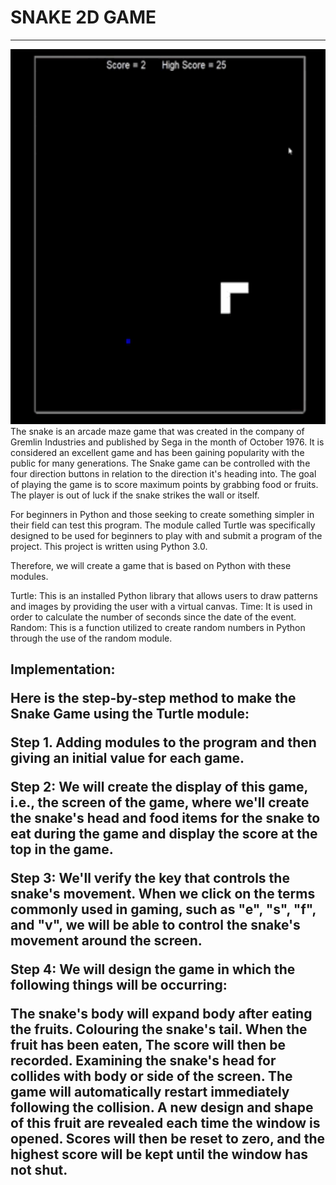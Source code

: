 <h1>SNAKE 2D GAME</h1>
<hr>
<img src="https://github.com/frostbyte012/Snakes-2D-in-Python/blob/main/assets/Snakes2D_GIF.gif" alt="Sorry try to reload" width="1000" height="600">
<br>
The snake is an arcade maze game that was created in the company of Gremlin Industries and published by Sega in the month of October 1976. It is considered an excellent game and has been gaining popularity with the public for many generations. The Snake game can be controlled with the four direction buttons in relation to the direction it's heading into. The goal of playing the game is to score maximum points by grabbing food or fruits. The player is out of luck if the snake strikes the wall or itself.

For beginners in Python and those seeking to create something simpler in their field can test this program. The module called Turtle was specifically designed to be used for beginners to play with and submit a program of the project. This project is written using Python 3.0.

Therefore, we will create a game that is based on Python with these modules.

Turtle: This is an installed Python library that allows users to draw patterns and images by providing the user with a virtual canvas.
Time: It is used in order to calculate the number of seconds since the date of the event.
Random: This is a function utilized to create random numbers in Python through the use of the random module.

<h2>Implementation:</hr>

Here is the step-by-step method to make the Snake Game using the Turtle module:

Step 1. Adding modules to the program and then giving an initial value for each game.

Step 2: We will create the display of this game, i.e., the screen of the game, where we'll create the snake's head and food items for the snake to eat during the game and display the score at the top in the game.

Step 3: We'll verify the key that controls the snake's movement. When we click on the terms commonly used in gaming, such as "e", "s", "f", and "v", we will be able to control the snake's movement around the screen.

Step 4: We will design the game in which the following things will be occurring:

The snake's body will expand body after eating the fruits.
Colouring the snake's tail.
When the fruit has been eaten, The score will then be recorded.
Examining the snake's head for collides with body or side of the screen.
The game will automatically restart immediately following the collision.
A new design and shape of this fruit are revealed each time the window is opened.
Scores will then be reset to zero, and the highest score will be kept until the window has not shut.